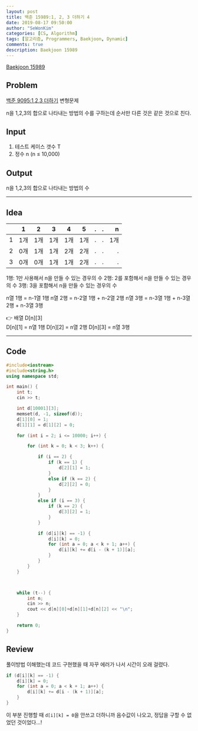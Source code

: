 ```yaml
---
layout: post
title: 백준 15989:1, 2, 3 더하기 4
date: 2019-08-17 09:50:00
author: "SeWonKim"
categories: [CS, Algorithm]
tags: [알고리즘, Programmers, Baekjoon, Dynamic]
comments: true
description: Baekjoon 15989
---
```


[Baekjoon 15989](https://www.acmicpc.net/problem/15989)

## Problem

[백준 9095:1,2,3 더하기](https://siromom.github.io/algorithm/2019/07/23/Q9095.html) 변형문제

n을 1,2,3의 합으로 나타내는 방법의 수를 구하는데 순서만 다른 것은 같은 것으로 친다.

## Input

1. 테스트 케이스 갯수 T
2. 정수 n (n ≤ 10,000)

## Output

n을 1,2,3의 합으로 나타내는 방법의 수

---

## Idea

|     |   1   |   2   |   3   |   4   |   5   |   .   |   .   |    n |
| --- | :---: | :---: | :---: | :---: | :---: | :---: | :---: | ---: |
| 1   |  1개  |  1개  |  1개  |  1개  |  1개  |   .   |   .   |  1개 |
| 2   |  0개  |  1개  |  1개  |  2개  |  2개  |   .   |   .   |    . |
| 3   |  0개  |  0개  |  1개  |  1개  |  2개  |   .   |   .   |    . |

1행: 1만 사용해서 n을 만들 수 있는 경우의 수
2행: 2를 포함해서 n을 만들 수 있는 경우의 수
3행: 3을 포함해서 n을 만들 수 있는 경우의 수

n열 1행 = n-1열 1행
n열 2행 = n-2열 1행 + n-2열 2행
n열 3행 = n-3열 1행 + n-3열 2행 + n-3열 3행

👉 배열 D[n][3]  
D[n][1] = n열 1행
D[n][2] = n열 2행
D[n][3] = n열 3행

---

## Code

```cpp
#include<iostream>
#include<string.h>
using namespace std;

int main() {
	int t;
	cin >> t;

	int d[10001][3];
	memset(d, -1, sizeof(d));
	d[1][0] = 1;
	d[1][1] = d[1][2] = 0;

	for (int i = 2; i <= 10000; i++) {

		for (int k = 0; k < 3; k++) {

			if (i == 2) {
				if (k == 1) {
					d[2][1] = 1;
				}
				else if (k == 2) {
					d[2][2] = 0;
				}
			}
			else if (i == 3) {
				if (k == 2) {
					d[3][2] = 1;
				}
			}

			if (d[i][k] == -1) {
				d[i][k] = 0;
				for (int a = 0; a < k + 1; a++) {
					d[i][k] += d[i - (k + 1)][a];
				}
			}
		}
	}



	while (t--) {
		int n;
		cin >> n;
		cout << d[n][0]+d[n][1]+d[n][2] << "\n";
	}

	return 0;
}
```

## Review

풀이방법 이해했는데 코드 구현했을 때 자꾸 에러가 나서 시간이 오래 걸렸다.

```cpp
if (d[i][k] == -1) {
	d[i][k] = 0;
	for (int a = 0; a < k + 1; a++) {
		d[i][k] += d[i - (k + 1)][a];
    }
}
```

이 부분 진행할 때 `d[i][k] = 0`을 안쓰고 더하니까 음수값이 나오고, 정답을 구할 수 없었던 것이었다...!
